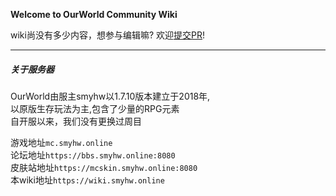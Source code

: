 **Welcome to OurWorld Community Wiki**  

wiki尚没有多少内容，想参与编辑嘛? 欢迎[提交PR](https://github.com/smyhw/OurWorldCommunityWiki/pulls)!
***

##### 关于服务器
OurWorld由服主smyhw以1.7.10版本建立于2018年,  
以原版生存玩法为主,包含了少量的RPG元素  
自开服以来，我们没有更换过周目

游戏地址`mc.smyhw.online`  
论坛地址`https://bbs.smyhw.online:8080`  
皮肤站地址`https://mcskin.smyhw.online:8080`  
本wiki地址`https://wiki.smyhw.online`  
  